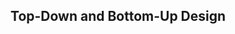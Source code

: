 <link rel="stylesheet" href="{{baseUrl}}/css/textbook.css">

<div class="website-content" id="all">

<div id="title">

## Top-Down and Bottom-Up Design
</div>
<div id="main">

<include src="what/embed.md" boilerplate  />

</div>

</div>
